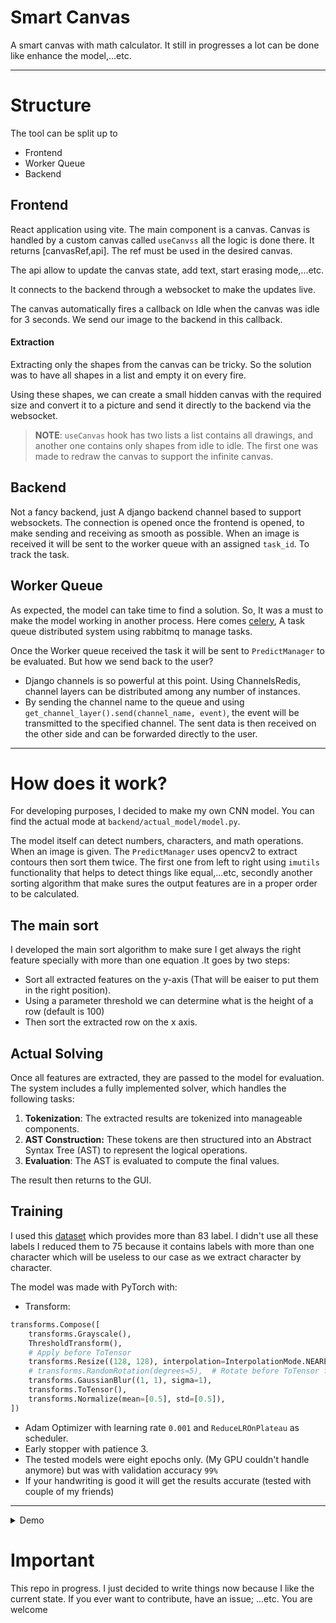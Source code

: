 # Smart Canvas

A smart canvas with math calculator. It still in progresses a lot can be done like enhance the model,...etc.
<hr>

# Structure

The tool can be split up to

- Frontend
- Worker Queue
- Backend

## Frontend

React application using vite. The main component is a canvas. Canvas is handled by a custom canvas called `useCanvss`
all the logic is done there. It returns [canvasRef,api]. The ref must be used in the desired canvas.

The api allow to update the canvas state, add text, start erasing mode,...etc.

It connects to the backend through a websocket to make the updates live.

The canvas automatically fires a callback on Idle when the canvas was idle for 3 seconds. We send our image to the
backend in this callback.

#### Extraction

Extracting only the shapes from the canvas can be tricky. So the solution was to have all shapes in a list and
empty it on every fire.

Using these shapes, we can create a small hidden canvas with the required size and convert it to a picture and send it
directly to the backend via the websocket.

> **NOTE**: `useCanvas` hook has two lists a list contains all drawings, and another one contains only shapes from idle
> to idle. The first one was made to redraw the canvas to support the infinite canvas.

## Backend

Not a fancy backend, just A django backend channel based to support websockets. The connection is opened once the
frontend is opened, to make sending and receiving as smooth as possible. When an image is received it will be sent to
the worker queue with an assigned `task_id`. To track the task.

## Worker Queue

As expected, the model can take time to find a solution. So, It was a must to make the model working in another process.
Here comes [celery](https://docs.celeryq.dev/en/stable/), A task queue distributed system using rabbitmq to manage
tasks.

Once the Worker queue received the task it will be sent to `PredictManager` to be evaluated. But how we send back to the
user?

- Django channels is so powerful at this point. Using ChannelsRedis, channel layers can be distributed among any number
  of instances.
- By sending the channel name to the queue and using `get_channel_layer().send(channel_name, event)`, the event will be
  transmitted to the specified channel. The sent data is then received on the other side and can be forwarded directly
  to the user.

<hr>

# How does it work?

For developing purposes, I decided to make my own CNN model. You can find the actual mode
at `backend/actual_model/model.py`.

The model itself can detect numbers, characters, and math operations. When an image is given. The `PredictManager` uses
opencv2 to extract contours then sort them twice. The first one from left to right using `imutils` functionality that
helps to detect things like equal,...etc, secondly another sorting algorithm that make sures the output features are in
a proper order to be calculated.

## The main sort

I developed the main sort algorithm to make sure I get always the right feature specially with more than one equation
.It goes by two steps:

- Sort all extracted features on the y-axis (That will be eaiser to put them in the right position).
- Using a parameter threshold we can determine what is the height of a row (default is 100)
- Then sort the extracted row on the x axis.

## Actual Solving

Once all features are extracted, they are passed to the model for evaluation. The system includes a fully implemented
solver, which handles the following tasks:

1. **Tokenization**: The extracted results are tokenized into manageable components.
2. **AST Construction:** These tokens are then structured into an Abstract Syntax Tree (AST) to represent the logical
   operations.
3. **Evaluation**: The AST is evaluated to compute the final values.

The result then returns to the GUI.

## Training

I used this [dataset](https://www.kaggle.com/datasets/xainano/handwrittenmathsymbols) which provides more than 83 label.
I didn't use all these labels I reduced them to 75 because it contains labels with more than one character which will be
useless to our case as we extract character by character.

The model was made with PyTorch with:

- Transform:

```python
transforms.Compose([
    transforms.Grayscale(),
    ThresholdTransform(),
    # Apply before ToTensor
    transforms.Resize((128, 128), interpolation=InterpolationMode.NEAREST),
    # transforms.RandomRotation(degrees=5),  # Rotate before ToTensor for less overhead
    transforms.GaussianBlur((1, 1), sigma=1),
    transforms.ToTensor(),
    transforms.Normalize(mean=[0.5], std=[0.5]),
])
```

- Adam Optimizer with learning rate `0.001` and `ReduceLROnPlateau` as scheduler.
- Early stopper with patience 3.
- The tested models were eight epochs only. (My GPU couldn't handle anymore) but was with validation accuracy `99%`
- If your handwriting is good it will get the results accurate (tested with couple of my friends)

<hr>

<details>
<summary>Demo</summary>
![demo.mp4](resources/demo.mp4)
</details>

# Important

This repo in progress. I just decided to write things now because I like the current state.
If you ever want to contribute, have an issue; ...etc. You are welcome
